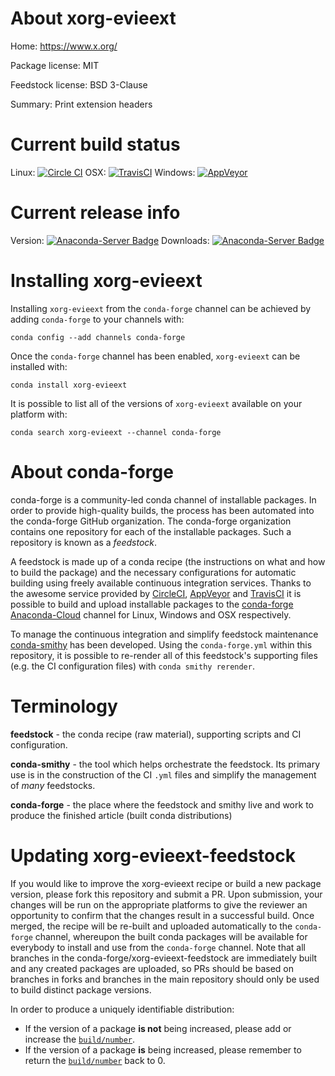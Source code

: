 About xorg-evieext
==================

Home: https://www.x.org/

Package license: MIT

Feedstock license: BSD 3-Clause

Summary: Print extension headers



Current build status
====================

Linux: [![Circle CI](https://circleci.com/gh/conda-forge/xorg-evieext-feedstock.svg?style=shield)](https://circleci.com/gh/conda-forge/xorg-evieext-feedstock)
OSX: [![TravisCI](https://travis-ci.org/conda-forge/xorg-evieext-feedstock.svg?branch=master)](https://travis-ci.org/conda-forge/xorg-evieext-feedstock)
Windows: [![AppVeyor](https://ci.appveyor.com/api/projects/status/github/conda-forge/xorg-evieext-feedstock?svg=True)](https://ci.appveyor.com/project/conda-forge/xorg-evieext-feedstock/branch/master)

Current release info
====================
Version: [![Anaconda-Server Badge](https://anaconda.org/conda-forge/xorg-evieext/badges/version.svg)](https://anaconda.org/conda-forge/xorg-evieext)
Downloads: [![Anaconda-Server Badge](https://anaconda.org/conda-forge/xorg-evieext/badges/downloads.svg)](https://anaconda.org/conda-forge/xorg-evieext)

Installing xorg-evieext
=======================

Installing `xorg-evieext` from the `conda-forge` channel can be achieved by adding `conda-forge` to your channels with:

```
conda config --add channels conda-forge
```

Once the `conda-forge` channel has been enabled, `xorg-evieext` can be installed with:

```
conda install xorg-evieext
```

It is possible to list all of the versions of `xorg-evieext` available on your platform with:

```
conda search xorg-evieext --channel conda-forge
```


About conda-forge
=================

conda-forge is a community-led conda channel of installable packages.
In order to provide high-quality builds, the process has been automated into the
conda-forge GitHub organization. The conda-forge organization contains one repository
for each of the installable packages. Such a repository is known as a *feedstock*.

A feedstock is made up of a conda recipe (the instructions on what and how to build
the package) and the necessary configurations for automatic building using freely
available continuous integration services. Thanks to the awesome service provided by
[CircleCI](https://circleci.com/), [AppVeyor](http://www.appveyor.com/)
and [TravisCI](https://travis-ci.org/) it is possible to build and upload installable
packages to the [conda-forge](https://anaconda.org/conda-forge)
[Anaconda-Cloud](http://docs.anaconda.org/) channel for Linux, Windows and OSX respectively.

To manage the continuous integration and simplify feedstock maintenance
[conda-smithy](http://github.com/conda-forge/conda-smithy) has been developed.
Using the ``conda-forge.yml`` within this repository, it is possible to re-render all of
this feedstock's supporting files (e.g. the CI configuration files) with ``conda smithy rerender``.


Terminology
===========

**feedstock** - the conda recipe (raw material), supporting scripts and CI configuration.

**conda-smithy** - the tool which helps orchestrate the feedstock.
                   Its primary use is in the construction of the CI ``.yml`` files
                   and simplify the management of *many* feedstocks.

**conda-forge** - the place where the feedstock and smithy live and work to
                  produce the finished article (built conda distributions)


Updating xorg-evieext-feedstock
===============================

If you would like to improve the xorg-evieext recipe or build a new
package version, please fork this repository and submit a PR. Upon submission,
your changes will be run on the appropriate platforms to give the reviewer an
opportunity to confirm that the changes result in a successful build. Once
merged, the recipe will be re-built and uploaded automatically to the
`conda-forge` channel, whereupon the built conda packages will be available for
everybody to install and use from the `conda-forge` channel.
Note that all branches in the conda-forge/xorg-evieext-feedstock are
immediately built and any created packages are uploaded, so PRs should be based
on branches in forks and branches in the main repository should only be used to
build distinct package versions.

In order to produce a uniquely identifiable distribution:
 * If the version of a package **is not** being increased, please add or increase
   the [``build/number``](http://conda.pydata.org/docs/building/meta-yaml.html#build-number-and-string).
 * If the version of a package **is** being increased, please remember to return
   the [``build/number``](http://conda.pydata.org/docs/building/meta-yaml.html#build-number-and-string)
   back to 0.
